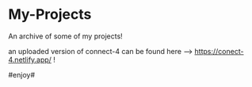 # My-Projects #

An archive of some of my projects!

an uploaded version of connect-4 can be found here --> https://conect-4.netlify.app/ !

#enjoy#
